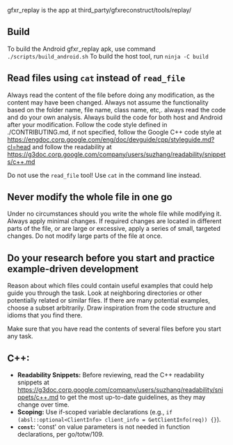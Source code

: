 gfxr_replay is the app at third_party/gfxreconstruct/tools/replay/

## Build
To build the Android gfxr_replay apk, use command `./scripts/build_android.sh`
To build the host tool, run `ninja -C build`

## Read files using `cat` instead of `read_file`

Always read the content of the file before doing any modification, as the content may have been changed. 
Always not assume the functionality based on the folder name, file name, class name, etc,. always read the code and do  your own analysis.
Always build the code for both host and Android after your modification.
Follow the code style defined in ./CONTRIBUTING.md, if not specified, follow the Google C++ code style at https://engdoc.corp.google.com/eng/doc/devguide/cpp/styleguide.md?cl=head and follow the readability at https://g3doc.corp.google.com/company/users/suzhang/readability/snippets/c++.md


Do not use the `read_file` tool! Use `cat` in the command line instead.

## Never modify the whole file in one go

Under no circumstances should you write the whole file while modifying it.
Always apply minimal changes.
If required changes are located in different parts of the file,
or are large or excessive, apply a series of small, targeted changes.
Do not modify large parts of the file at once.


## Do your research before you start and practice example-driven development

Reason about which files could contain useful examples that could help guide you
through the task.
Look at neighboring directories or other potentially related or similar files.
If there are many potential examples, choose a subset arbitrarily.
Draw inspiration from the code structure and idioms that you find there.

Make sure that you have read the contents of several files before you start any
task.

## C++:

*   **Readability Snippets:** Before reviewing, read the C++ readability
    snippets at
    https://g3doc.corp.google.com/company/users/suzhang/readability/snippets/c++.md
    to get the most up-to-date guidelines, as they may change over time.
*   **Scoping:** Use if-scoped variable declarations (e.g., `if
    (absl::optional<ClientInfo> client_info = GetClientInfo(req)) {}`).
*   **`const`:** 'const' on value parameters is not needed in function
    declarations, per go/totw/109.
